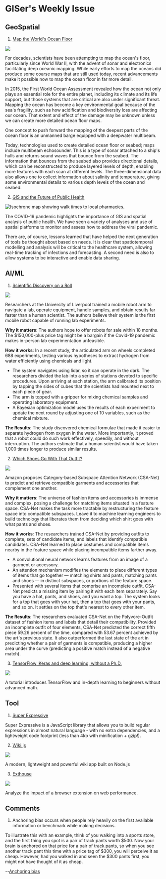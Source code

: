 # GISer's Weekly Issue

## GeoSpatial

1. [Map the World's Ocean Floor](https://www.gislounge.com/how-geospatial-technologies-to-complete-the-effort-to-map-the-worlds-ocean-floor/)

![](https://i1.wp.com/www.gislounge.com/wp-content/uploads/2020/07/unmanned-barge-ocean-floor-mapping.png?w=1000&ssl=1)

For decades, scientists have been attempting to map the ocean's floor, particularly since World War II, with the advent of sonar and electronics facilitating deep oceanic mapping. While early efforts to map the oceans did produce some coarse maps that are still used today, recent advancements make it possible now to map the ocean floor in far more detail.

In 2015, the First World Ocean Assessment revealed how the ocean not only plays an essential role for the entire planet, including its climate and its life support, but those systems that are critical are also under significant threat. Mapping the ocean has become a key environmental goal because of the sea's fragility, such as how acidification and biodiversity loss are affecting our ocean. That extent and effect of the damage may be unknown unless we can create more detailed ocean floor maps.

One concept to push forward the mapping of the deepest parts of the ocean floor is an unmanned barge equipped with a deepwater multibeam.

Today, technologies used to create detailed ocean floor or seabed; maps include multibeam echosounder. This is a type of sonar attached to a ship's hulls and returns sound waves that bounce from the seabed. The information that bounces from the seabed also provides directional details, which can be reconstructed to produce layered levels of depth, enabling more features with each scan at different levels. The three-dimensional data also allows one to collect information about salinity and temperature, giving some environmental details to various depth levels of the ocean and seabed.

2. [GIS and the Future of Public Health](https://www.gislounge.com/gis-and-the-future-of-public-health/)

![Isochrone map showing walk times to local pharmacies. ](https://i1.wp.com/www.gislounge.com/wp-content/uploads/2020/07/isochrone-map-uk.png?w=1000&ssl=1)

The COVID-19 pandemic highlights the importance of GIS and spatial analysis of public health. We have seen a variety of analyses and use of spatial platforms to monitor and assess how to address the viral pandemic.

There are, of course, lessons learned that have helped the next generation of tools be thought about based on needs. It is clear that spatiotemporal modelling and analysis will be critical to the healthcare system, allowing real-time tracking of infections and forecasting. A second need is also to allow systems to be interactive and enable data sharing.

## AI/ML

1. [Scientific Discovery on a Roll](https://www.nature.com/articles/s41586-020-2442-2)

![](<https://blog.deeplearning.ai/hubfs/ezgif.com-optimize%20(14).gif>)

Researchers at the University of Liverpool trained a mobile robot arm to navigate a lab, operate equipment, handle samples, and obtain results far faster than a human scientist. The authors believe their system is the first mobile robot capable of running lab experiments.

**Why it matters**: The authors hope to offer robots for sale within 18 months. The \$150,000-plus price tag might be a bargain if the Covid-19 pandemic makes in-person lab experimentation unfeasible.

**How it works**: In a recent study, the articulated arm on wheels completed 688 experiments, testing various hypotheses to extract hydrogen from water efficiently using chemicals and light.

- The system navigates using lidar, so it can operate in the dark.
  The researchers divided the lab into a series of stations devoted to specific procedures. Upon arriving at each station, the arm calibrated its position by tapping the sides of cubes that the scientists had mounted next to each piece of gear.
- The arm is topped with a gripper for mixing chemical samples and operating laboratory equipment.
- A Bayesian optimization model uses the results of each experiment to update the next round by adjusting one of 10 variables, such as the chemical mixture.

**The Results**: The study discovered chemical formulae that made it easier to separate hydrogen from oxygen in the water. More importantly, it proved that a robot could do such work effectively, speedily, and without interruption. The authors estimate that a human scientist would have taken 1,000 times longer to produce similar results.

2. [Which Shoes Go With That Outfit?](https://arxiv.org/abs/1912.08967)

![](https://blog.deeplearning.ai/hubfs/CSA-Net.gif)

Amazon proposes Category-based Subspace Attention Network (CSA-Net) to predict and retrieve compatible garments and accessories that complement one another.

**Why it matters**: The universe of fashion items and accessories is immense and complex, posing a challenge for matching items situated in a feature space. CSA-Net makes the task more tractable by restructuring the feature space into compatible subspaces. Leave it to machine learning engineers to build technology that liberates them from deciding which shirt goes with what pants and shoes.

**How it works**: The researchers trained CSA-Net by providing outfits to complete, sets of candidate items, and labels that identify compatible candidates. CSA-Net learned to place costumes and compatible items nearby in the feature space while placing incompatible items farther away.

- A convolutional neural network learns features from an image of a garment or accessory.
- An attention mechanism modifies the elements to place different types of items that go together — matching shirts and pants, matching pants and shoes — in distinct subspaces, or portions of the feature space.
- Presented with several items that comprise an incomplete outfit, CSA-Net predicts a missing item by pairing it with each item separately. Say you have a hat, pants, and shoes, and you want a top. The system looks for a top that goes with your hat, then a top that goes with your pants, and so on. It settles on the top that's nearest to every other item.

**The Results**: The researchers evaluated CSA-Net on the Polyvore-Outfit dataset of fashion items and labels that detail their compatibility. Provided an incomplete outfit of four elements, CSA-Net predicted the correct fifth piece 59.26 percent of the time, compared with 53.67 percent achieved by the art's previous state. It also outperformed the last state of the art in predicting whether a pair of garments is compatible, producing a higher area under the curve (predicting a positive match instead of a negative match).

3. [TensorFlow, Keras and deep learning, without a Ph.D.](https://codelabs.developers.google.com/codelabs/cloud-tensorflow-mnist/#0)

![](https://camo.githubusercontent.com/88e8f05934e258ddd2bf0f43a8e0b98427862f49/68747470733a2f2f7777772e77616e67626173652e636f6d2f626c6f67696d672f61737365742f3230323030372f6267323032303037313730352e6a7067)

A tutorial introduces TensorFlow and in-depth learning to beginners without advanced math.

## Tool

1. [Super Expressive](https://github.com/francisrstokes/super-expressive)

Super Expressive is a JavaScript library that allows you to build regular expressions in almost natural language - with no extra dependencies, and a lightweight code footprint (less than 4kb with minification + gzip!).

2. [Wiki.js](https://github.com/Requarks/wiki)

![](https://wiki.js.org/img/wiki-screenshot-2x.830b799c.png)

A modern, lightweight and powerful wiki app built on Node.js

3. [Exthouse](https://github.com/treosh/exthouse)

![](https://user-images.githubusercontent.com/158189/59514028-5904e680-8ebc-11e9-9e3f-bb6c9f8b464e.png)

Analyze the impact of a browser extension on web performance.

## Comments

1. Anchoring bias occurs when people rely heavily on the first available information or benchmark while making decisions.

To illustrate this with an example, think of you walking into a sports store, and the first thing you spot is a pair of track pants worth $500. Now your brain is anchored on that price for a pair of track pants, so when you see another track pant this time with a price tag of $300, you will perceive it as cheap. However, had you walked in and seen the \$300 pants first, you might not have thought of it as cheap.

--[Anchoring bias](https://models.substack.com/p/why-are-we-anchored-often)
